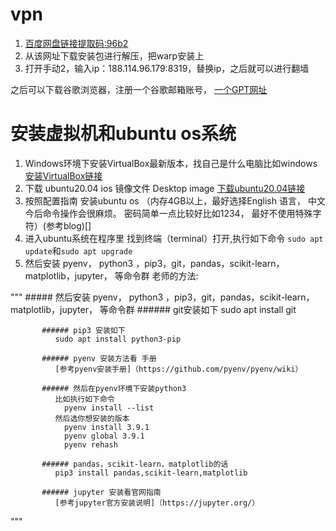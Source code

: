 # vpn
1. [百度网盘链接提取码:96b2](https://wwrx.lanzoum.com/icTU70uuwe5c)
2. 从该网址下载安装包进行解压，把warp安装上
3. 打开手动2，输入ip：188.114.96.179:8319，替换ip，之后就可以进行翻墙

之后可以下载谷歌浏览器，注册一个谷歌邮箱账号，
[一个GPT网址](https://poe.com/ChatGPT)


# 安装虚拟机和ubuntu os系统
1. Windows环境下安装VirtualBox最新版本，找自己是什么电脑比如windows [ 安装VirtualBox链接](https://www.oracle.com/jp/virtualization/technologies/vm/downloads/virtualbox-downloads.html)
2. 下载 ubuntu20.04 ios 镜像文件 Desktop image [下载ubuntu20.04链接](https://releases.ubuntu.com/focal/)
3. 按照配置指南 安装ubuntu os （内存4GB以上，最好选择English 语言， 中文今后命令操作会很麻烦。 密码简单一点比较好比如1234， 最好不使用特殊字符）(参考blog)[]
4. 进入ubuntu系统在程序里 找到终端（terminal）打开,执行如下命令 `sudo apt update`和`sudo apt upgrade`
5. 然后安装 pyenv， python3 ，pip3，git，pandas，scikit-learn，matplotlib，jupyter， 等命令群
老师的方法:

"""
                  ##### 然后安装 pyenv， python3 ，pip3，git，pandas，scikit-learn，matplotlib，jupyter， 等命令群
           ###### git安装如下
              sudo apt install git
       
           ###### pip3 安装如下
              sudo apt install python3-pip
       
           ###### pyenv 安装方法看 手册 
              [参考pyenv安装手册]（https://github.com/pyenv/pyenv/wiki）
       
           ###### 然后在pyenv环境下安装python3
              比如执行如下命令
                pyenv install --list
              然后选你想安装的版本
                pyenv install 3.9.1
                pyenv global 3.9.1
                pyenv rehash
       
           ###### pandas，scikit-learn，matplotlib的话
              pip3 install pandas,scikit-learn,matplotlib
       
           ###### jupyter 安装看官网指南
              [参考jupyter官方安装说明]（https://jupyter.org/）
       
"""



